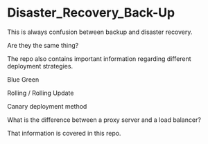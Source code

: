 # Disaster_Recovery_Back-Up

This is always confusion between backup and disaster recovery. 

Are they the same thing? 

The repo also contains important information regarding different deployment strategies. 

Blue Green 

Rolling / Rolling Update 

Canary deployment method 

What is the difference between a proxy server and a load balancer?  

That information is covered in this repo. 

